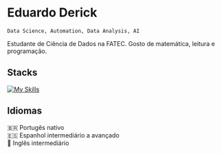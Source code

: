 # Eduardo Derick

``Data Science, Automation, Data Analysis, AI``

Estudante de Ciência de Dados na FATEC. Gosto de matemática, leitura e programação.
## Stacks
[![My Skills](https://skillicons.dev/icons?i=bash,github,linux,mongodb,postman,python,sqlite,vim,mysql,git)](https://skillicons.dev)

## Idiomas
🇧🇷 Portugês nativo <br>
🇪🇸 Espanhol intermediário a avançado <br>
🏴󠁧󠁢󠁥󠁮󠁧󠁿 Inglês intermediário

